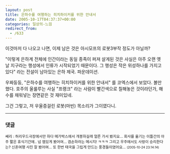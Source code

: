 ```yaml
---
layout: post
title: 은하수를 여행하는 히치하이커를 위한 안내서
date: 2005-10-17T04:37:37+00:00
categories: 일상의-느낌
redirect_from:
  - /633
---
```


이것마저 다 나오고 나면, 이제 남은 것은 아시모프의 로봇3부작 정도가 아닐까?

"이렇게 은하계 전체에 인간이라는 동일 종족이 퍼져 살게된 것은 사실은 아주 오랜 옛날 지구라는 행성에서 인류가 시작되었기 때문이다. 그 행성은 작은 위성하나를 가지고 있다" 라는 전설이 남아있는 은하 제국. 파운데이션.

우짜둥둥, "은하수를 여행하는 히치하이커를 위한 안내서" 를 코엑스에서 보았다. 볼만했다. 호주의 울룰루는 사실 "프랭크" 라는 사람이 빨간색으로 칠해놓은 것이라던가, 해수를 채워넣는 장면같은 것 재미있네.

그건 그렇고, 저 우울증걸린 로봇(마빈) 목소리가 그이였다니.

* * *

### 댓글



<!--- cmt:1048 --->
<!--- mail: --->
<!--- parent:0 --->

<small class=comment>쎄리 : 허리우드극장에서만 하다 메가박스에서 개봉하길래 얼른 가서 봤지요... 회사를 옮기는 이틀간의 아주 짧은 휴식기간에..  넘 잼있게 봤어여... 겸손하라는 메시지! ㅋㅋㅋ 그리고 우주에서도 사랑이 승리한다는?  신혼여행 사진 잘 봤어여... 또 한번 태국을 그립게 만드는 풍경들이였어요... <small>(2005-10-24 23:14:14)</small></small>

